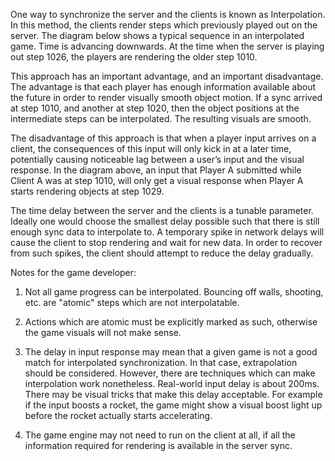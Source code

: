 One way to synchronize the server and the clients is known as Interpolation.  In this method, the clients render steps which previously played out on the server.  The diagram below shows a typical sequence in an interpolated game.  Time is advancing downwards.  At the time when the server is playing out step 1026, the players are rendering the older step 1010.

This approach has an important advantage, and an important disadvantage.  The advantage is that each player has enough information available about the future in order to render visually smooth object motion.  If a sync arrived at step 1010, and another at step 1020, then the object positions at the intermediate steps can be interpolated.  The resulting visuals are smooth.

The disadvantage of this approach is that when a player input arrives on a client, the consequences of this input will only kick in at a later time, potentially causing noticeable lag between a user’s input and the visual response.  In the diagram above, an input that Player A submitted while Client A was at step 1010, will only get a visual response when Player A starts rendering objects at step 1029.

The time delay between the server and the clients is a tunable parameter.  Ideally one would choose the smallest delay possible such that there is still enough sync data to interpolate to.  A temporary spike in network delays will cause the client to stop rendering and wait for new data.  In order to recover from such spikes, the client should attempt to reduce the delay gradually.

Notes for the game developer:

1. Not all game progress can be interpolated.  Bouncing off walls, shooting, etc. are "atomic" steps which are not interpolatable.

2. Actions which are atomic must be explicitly marked as such, otherwise the game visuals will not make sense.

3. The delay in input response may mean that a given game is not a good match for interpolated synchronization.  In that case, extrapolation should be considered.  However, there are techniques which can make interpolation work nonetheless.  Real-world input delay is about 200ms.  There may be visual tricks that make this delay acceptable.  For example if the input boosts a rocket, the game might show a visual boost light up before the rocket actually starts accelerating.

4. The game engine may not need to run on the client at all, if all the information required for rendering is available in the server sync.
